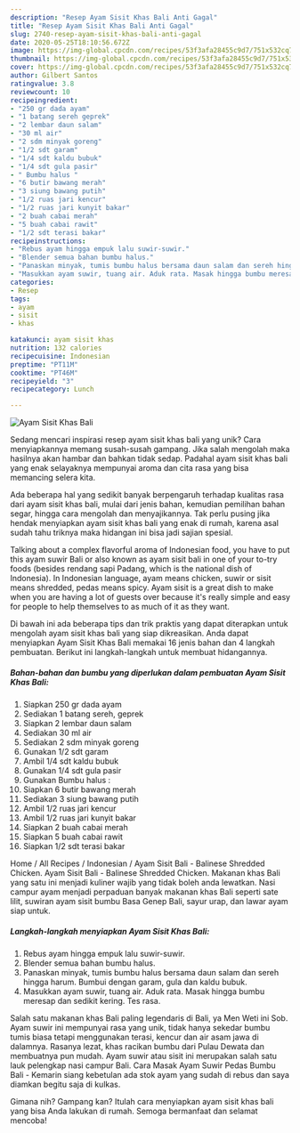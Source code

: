 ```yaml
---
description: "Resep Ayam Sisit Khas Bali Anti Gagal"
title: "Resep Ayam Sisit Khas Bali Anti Gagal"
slug: 2740-resep-ayam-sisit-khas-bali-anti-gagal
date: 2020-05-25T18:10:56.672Z
image: https://img-global.cpcdn.com/recipes/53f3afa28455c9d7/751x532cq70/ayam-sisit-khas-bali-foto-resep-utama.jpg
thumbnail: https://img-global.cpcdn.com/recipes/53f3afa28455c9d7/751x532cq70/ayam-sisit-khas-bali-foto-resep-utama.jpg
cover: https://img-global.cpcdn.com/recipes/53f3afa28455c9d7/751x532cq70/ayam-sisit-khas-bali-foto-resep-utama.jpg
author: Gilbert Santos
ratingvalue: 3.8
reviewcount: 10
recipeingredient:
- "250 gr dada ayam"
- "1 batang sereh geprek"
- "2 lembar daun salam"
- "30 ml air"
- "2 sdm minyak goreng"
- "1/2 sdt garam"
- "1/4 sdt kaldu bubuk"
- "1/4 sdt gula pasir"
- " Bumbu halus "
- "6 butir bawang merah"
- "3 siung bawang putih"
- "1/2 ruas jari kencur"
- "1/2 ruas jari kunyit bakar"
- "2 buah cabai merah"
- "5 buah cabai rawit"
- "1/2 sdt terasi bakar"
recipeinstructions:
- "Rebus ayam hingga empuk lalu suwir-suwir."
- "Blender semua bahan bumbu halus."
- "Panaskan minyak, tumis bumbu halus bersama daun salam dan sereh hingga harum. Bumbui dengan garam, gula dan kaldu bubuk."
- "Masukkan ayam suwir, tuang air. Aduk rata. Masak hingga bumbu meresap dan sedikit kering. Tes rasa."
categories:
- Resep
tags:
- ayam
- sisit
- khas

katakunci: ayam sisit khas 
nutrition: 132 calories
recipecuisine: Indonesian
preptime: "PT11M"
cooktime: "PT46M"
recipeyield: "3"
recipecategory: Lunch

---
```



![Ayam Sisit Khas Bali](https://img-global.cpcdn.com/recipes/53f3afa28455c9d7/751x532cq70/ayam-sisit-khas-bali-foto-resep-utama.jpg)

Sedang mencari inspirasi resep ayam sisit khas bali yang unik? Cara menyiapkannya memang susah-susah gampang. Jika salah mengolah maka hasilnya akan hambar dan bahkan tidak sedap. Padahal ayam sisit khas bali yang enak selayaknya mempunyai aroma dan cita rasa yang bisa memancing selera kita.

Ada beberapa hal yang sedikit banyak berpengaruh terhadap kualitas rasa dari ayam sisit khas bali, mulai dari jenis bahan, kemudian pemilihan bahan segar, hingga cara mengolah dan menyajikannya. Tak perlu pusing jika hendak menyiapkan ayam sisit khas bali yang enak di rumah, karena asal sudah tahu triknya maka hidangan ini bisa jadi sajian spesial.

Talking about a complex flavorful aroma of Indonesian food, you have to put this ayam suwir Bali or also known as ayam sisit bali in one of your to-try foods (besides rendang sapi Padang, which is the national dish of Indonesia). In Indonesian language, ayam means chicken, suwir or sisit means shredded, pedas means spicy. Ayam sisit is a great dish to make when you are having a lot of guests over because it&#39;s really simple and easy for people to help themselves to as much of it as they want.


Di bawah ini ada beberapa tips dan trik praktis yang dapat diterapkan untuk mengolah ayam sisit khas bali yang siap dikreasikan. Anda dapat menyiapkan Ayam Sisit Khas Bali memakai 16 jenis bahan dan 4 langkah pembuatan. Berikut ini langkah-langkah untuk membuat hidangannya.

<!--inarticleads1-->

##### Bahan-bahan dan bumbu yang diperlukan dalam pembuatan Ayam Sisit Khas Bali:

1. Siapkan 250 gr dada ayam
1. Sediakan 1 batang sereh, geprek
1. Siapkan 2 lembar daun salam
1. Sediakan 30 ml air
1. Sediakan 2 sdm minyak goreng
1. Gunakan 1/2 sdt garam
1. Ambil 1/4 sdt kaldu bubuk
1. Gunakan 1/4 sdt gula pasir
1. Gunakan  Bumbu halus :
1. Siapkan 6 butir bawang merah
1. Sediakan 3 siung bawang putih
1. Ambil 1/2 ruas jari kencur
1. Ambil 1/2 ruas jari kunyit bakar
1. Siapkan 2 buah cabai merah
1. Siapkan 5 buah cabai rawit
1. Siapkan 1/2 sdt terasi bakar


Home / All Recipes / Indonesian / Ayam Sisit Bali - Balinese Shredded Chicken. Ayam Sisit Bali - Balinese Shredded Chicken. Makanan khas Bali yang satu ini menjadi kuliner wajib yang tidak boleh anda lewatkan. Nasi campur ayam menjadi perpaduan banyak makanan khas Bali seperti sate lilit, suwiran ayam sisit bumbu Basa Genep Bali, sayur urap, dan lawar ayam siap untuk. 

<!--inarticleads2-->

##### Langkah-langkah menyiapkan Ayam Sisit Khas Bali:

1. Rebus ayam hingga empuk lalu suwir-suwir.
1. Blender semua bahan bumbu halus.
1. Panaskan minyak, tumis bumbu halus bersama daun salam dan sereh hingga harum. Bumbui dengan garam, gula dan kaldu bubuk.
1. Masukkan ayam suwir, tuang air. Aduk rata. Masak hingga bumbu meresap dan sedikit kering. Tes rasa.


Salah satu makanan khas Bali paling legendaris di Bali, ya Men Weti ini Sob. Ayam suwir ini mempunyai rasa yang unik, tidak hanya sekedar bumbu tumis biasa tetapi menggunakan terasi, kencur dan air asam jawa di dalamnya. Rasanya lezat, khas racikan bumbu dari Pulau Dewata dan membuatnya pun mudah. Ayam suwir atau sisit ini merupakan salah satu lauk pelengkap nasi campur Bali. Cara Masak Ayam Suwir Pedas Bumbu Bali - Kemarin siang kebetulan ada stok ayam yang sudah di rebus dan saya diamkan begitu saja di kulkas. 

Gimana nih? Gampang kan? Itulah cara menyiapkan ayam sisit khas bali yang bisa Anda lakukan di rumah. Semoga bermanfaat dan selamat mencoba!

